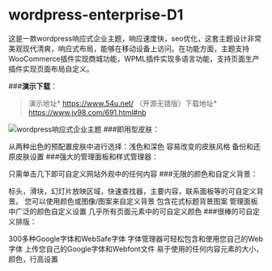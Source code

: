 # wordpress-enterprise-D1
这是一款wordpress响应式企业主题，响应速度快，seo优化，这套主题设计非常美观现代清爽，响应式布局，能够在移动设备上访问。在功能方面，主题支持WooCommerce插件实现商城功能，WPML插件实现多语言功能，支持页面生产插件实现页面布局自定义。

###**演示下载**：
> 演示地址* https://www.54u.net/        （开源无错版）下载地址* https://www.jv98.com/691.html#nb

![wordpress响应式企业主题](https://www.jv98.com/wp-content/uploads/2020/10/dedemo121245.png)
###即用型皮肤：

从两种出色的预配置皮肤中进行选择：浅色和深色
容易改变的皮肤风格
备份和还原皮肤设置
###强大的管理面板和样式管理器：

只需单击几下即可自定义网站外观中的任何内容
###无限的颜色和自定义背景：

标头，滑块，幻灯片放映区域，快速查找器，主要内容，联系面板等的可自定义背景。
您可以使用颜色或图像/图案来自定义背景
包含花式标题背景图案
管理面板中广泛的颜色自定义设置
几乎所有页面元素中的可自定义颜色
###很棒的可自定义排版：

300多种Google字体和WebSafe字体
字体管理器可轻松包含和使用您自己的Web字体
上传您自己的Google字体和Webfont文件
易于使用的任何内容元素的大小，颜色，行高设置
